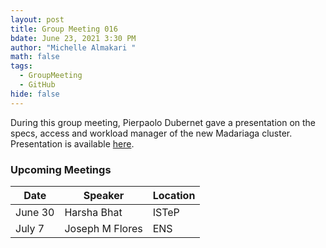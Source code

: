 ```yaml
---
layout: post
title: Group Meeting 016
bdate: June 23, 2021 3:30 PM
author: "Michelle Almakari "
math: false
tags:
  - GroupMeeting
  - GitHub
hide: false
---
```

During this group meeting, Pierpaolo Dubernet gave a presentation on the specs, access and workload manager of the new Madariaga cluster. 
Presentation is available [here](file:///Users/michellealmakari/PERSISMO-IDEAS%20Dropbox/Michelle%20Almakari/Group-meetings/pres-cluster.pdf). 


### Upcoming Meetings

| Date     | Speaker           | Location |
| -------- | ----------------- | -------- |
| June 30  | Harsha Bhat       | ISTeP    |
| July 7   | Joseph M Flores   | ENS      | 
